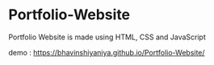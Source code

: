 # Portfolio-Website
Portfolio Website is made using HTML, CSS and JavaScript

demo : https://bhavinshiyaniya.github.io/Portfolio-Website/
